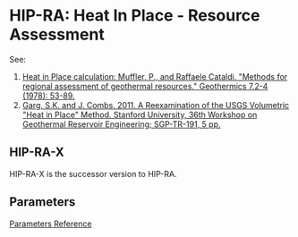 
# HIP-RA: Heat In Place - Resource Assessment

See:
1. [Heat in Place calculation: Muffler, P., and Raffaele Cataldi. "Methods for regional assessment of geothermal resources." Geothermics 7.2-4 (1978): 53-89.](https://github.com/NREL/GEOPHIRES-X/blob/95e21226faee12128b9ad5d5b12bbd662d02949b/References/Muffler-Cataldi_1978_%20HIP-RA.pdf)
1. [Garg, S.K. and J. Combs. 2011.  A Reexamination of the USGS Volumetric "Heat in Place" Method. Stanford University, 36th Workshop on Geothermal Reservoir Engineering; SGP-TR-191, 5 pp.](https://github.com/NREL/GEOPHIRES-X/blob/95e21226faee12128b9ad5d5b12bbd662d02949b/References/Garg-Combs_2011_HIP-RA-Reexamination.pdf)

## HIP-RA-X
HIP-RA-X is the successor version to HIP-RA.

## Parameters

[Parameters Reference](https://softwareengineerprogrammer.github.io/GEOPHIRES-X/hip_ra_x_parameters.html)
